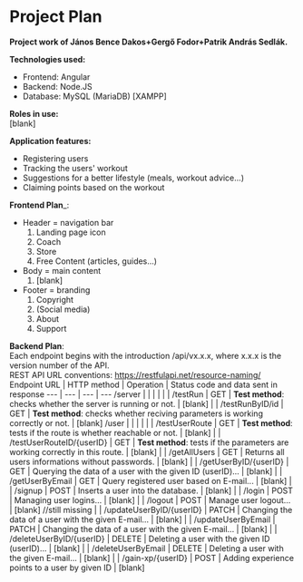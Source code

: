 # Project Plan
__Project work of János Bence Dakos+Gergő Fodor+Patrik András Sedlák.__

__Technologies used:__
- Frontend: Angular
- Backend: Node.JS
- Database: MySQL (MariaDB) [XAMPP]

__Roles in use:__  
[blank]

__Application features:__  
 - Registering users
 - Tracking the users' workout
 - Suggestions for a better lifestyle (meals, workout advice...)
 - Claiming points based on the workout

__Frontend Plan___:  
 - Header = navigation bar
   1. Landing page icon
   2. Coach
   3. Store
   4. Free Content (articles, guides...)
 - Body = main content
   1. [blank]
 - Footer = branding
   1. Copyright
   2. (Social media)
   3. About
   4. Support 

__Backend Plan__:  
Each endpoint begins with the introduction /api/vx.x.x, where x.x.x is the version number of the API.  
REST API URL conventions: https://restfulapi.net/resource-naming/
 Endpoint URL | HTTP method | Operation | Status code and data sent in response 
--- | --- | --- | --- 
/server | | | |
| | /testRun | GET | __Test method__: checks whether the server is running or not. | [blank]
| | /testRunByID/id | GET | __Test method__: checks whether reciving parameters is working correctly or not. | [blank]
 /user | | | |
| | /testUserRoute | GET | __Test method__: tests if the route is whether reachable or not. | [blank]
| | /testUserRouteID/{userID} | GET | __Test method__: tests if the parameters are working correctly in this route. | [blank]
| | /getAllUsers | GET | Returns all users informations without passwords. | [blank]
| | /getUserByID/{userID} | GET | Querying the data of a user with the given ID (userID)... | [blank]
| | /getUserByEmail | GET | Query registered user based on E-mail... | [blank]
| | /signup | POST | Inserts a user into the database. | [blank]
| | /login | POST | Managing user logins… | [blank]
| | /logout | POST | Manage user logout… | [blank] //still missing
| | /updateUserByID/{userID} | PATCH | Changing the data of a user with the given E-mail... | [blank]
| | /updateUserByEmail | PATCH | Changing the data of a user with the given E-mail... | [blank]
| | /deleteUserByID/{userID} | DELETE | Deleting a user with the given ID (userID)... | [blank]
| | /deleteUserByEmail | DELETE | Deleting a user with the given E-mail... | [blank]
| | /gain-xp/{userID} | POST | Adding experience points to a user by given ID | [blank]
 
